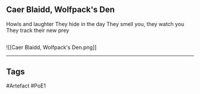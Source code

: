 ## Caer Blaidd, Wolfpack's Den
Howls and laughter
They hide in the day
They smell you, they watch you
They track their new prey
##
![[Caer Blaidd, Wolfpack's Den.png]]

---
## Tags
#Artefact
#PoE1